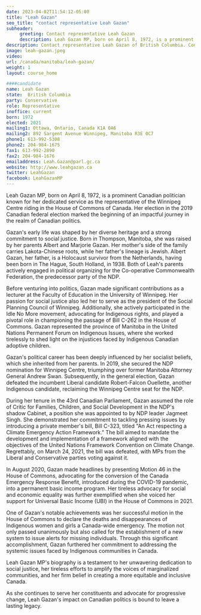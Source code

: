 ```yaml
---
date: 2023-04-02T11:54:12-05:00
title: "Leah Gazan"
seo_title: "contact representative Leah Gazan"
subheader:
     greeting: Contact representative Leah Gazan
     description: Leah Gazan MP, born on April 8, 1972, is a prominent Canadian politician known for her dedicated service as the representative of the Winnipeg Centre riding in the House of Commons of Canada. Her election in the 2019 Canadian federal election marked the beginning of an impactful journey in the realm of Canadian politics.
description: Contact representative Leah Gazan of British Columbia. Contact information for Leah Gazan includes email address, phone number, and mailing address.
image: leah-gazan.jpeg
video:
url: /canada/manitoba/leah-gazan/
weight: 1
layout: course_home

####candidate
name: Leah Gazan
state:	British Columbia
party: Conservative
role: Representative
inoffice: current
born: 1972
elected: 2021
mailing1: Ottawa, Ontario, Canada K1A 0A6
mailing2: 892 Sargent Avenue Winnipeg, Manitoba R3E 0C7
phone1: 613-992-5308
phone2: 204-984-1675
fax1: 613-992-2890
fax2: 204-984-1676
emailaddress: Leah.Gazan@parl.gc.ca
website: http://www.leahgazan.ca
twitter: LeahGazan
facebook: LeahGazanMP
---
```


Leah Gazan MP, born on April 8, 1972, is a prominent Canadian politician known for her dedicated service as the representative of the Winnipeg Centre riding in the House of Commons of Canada. Her election in the 2019 Canadian federal election marked the beginning of an impactful journey in the realm of Canadian politics.

Gazan's early life was shaped by her diverse heritage and a strong commitment to social justice. Born in Thompson, Manitoba, she was raised by her parents Albert and Marjorie Gazan. Her mother's side of the family carries Lakota-Chinese roots, while her father's lineage is Jewish. Albert Gazan, her father, is a Holocaust survivor from the Netherlands, having been born in The Hague, South Holland, in 1938. Both of Leah's parents actively engaged in political organizing for the Co-operative Commonwealth Federation, the predecessor party of the NDP.

Before venturing into politics, Gazan made significant contributions as a lecturer at the Faculty of Education in the University of Winnipeg. Her passion for social justice also led her to serve as the president of the Social Planning Council of Winnipeg. Additionally, she actively participated in the Idle No More movement, advocating for Indigenous rights, and played a pivotal role in championing the passage of Bill C-262 in the House of Commons. Gazan represented the province of Manitoba in the United Nations Permanent Forum on Indigenous Issues, where she worked tirelessly to shed light on the injustices faced by Indigenous Canadian adoptive children.

Gazan's political career has been deeply influenced by her socialist beliefs, which she inherited from her parents. In 2019, she secured the NDP nomination for Winnipeg Centre, triumphing over former Manitoba Attorney General Andrew Swan. Subsequently, in the general election, Gazan defeated the incumbent Liberal candidate Robert-Falcon Ouellette, another Indigenous candidate, reclaiming the Winnipeg Centre seat for the NDP.

During her tenure in the 43rd Canadian Parliament, Gazan assumed the role of Critic for Families, Children, and Social Development in the NDP's shadow Cabinet, a position she was appointed to by NDP leader Jagmeet Singh. She demonstrated her commitment to tackling pressing issues by introducing a private member's bill, Bill C-323, titled "An Act respecting a Climate Emergency Action Framework." The bill aimed to mandate the development and implementation of a framework aligned with the objectives of the United Nations Framework Convention on Climate Change. Regrettably, on March 24, 2021, the bill was defeated, with MPs from the Liberal and Conservative parties voting against it.

In August 2020, Gazan made headlines by presenting Motion 46 in the House of Commons, advocating for the conversion of the Canada Emergency Response Benefit, introduced during the COVID-19 pandemic, into a permanent basic income program. Her tireless advocacy for social and economic equality was further exemplified when she voiced her support for Universal Basic Income (UBI) in the House of Commons in 2021.

One of Gazan's notable achievements was her successful motion in the House of Commons to declare the deaths and disappearances of Indigenous women and girls a Canada-wide emergency. The motion not only passed unanimously but also called for the establishment of a new system to issue alerts for missing individuals. Through this significant accomplishment, Gazan furthered her commitment to addressing the systemic issues faced by Indigenous communities in Canada.

Leah Gazan MP's biography is a testament to her unwavering dedication to social justice, her tireless efforts to amplify the voices of marginalized communities, and her firm belief in creating a more equitable and inclusive Canada.

 As she continues to serve her constituents and advocate for progressive change, Leah Gazan's impact on Canadian politics is bound to leave a lasting legacy.
